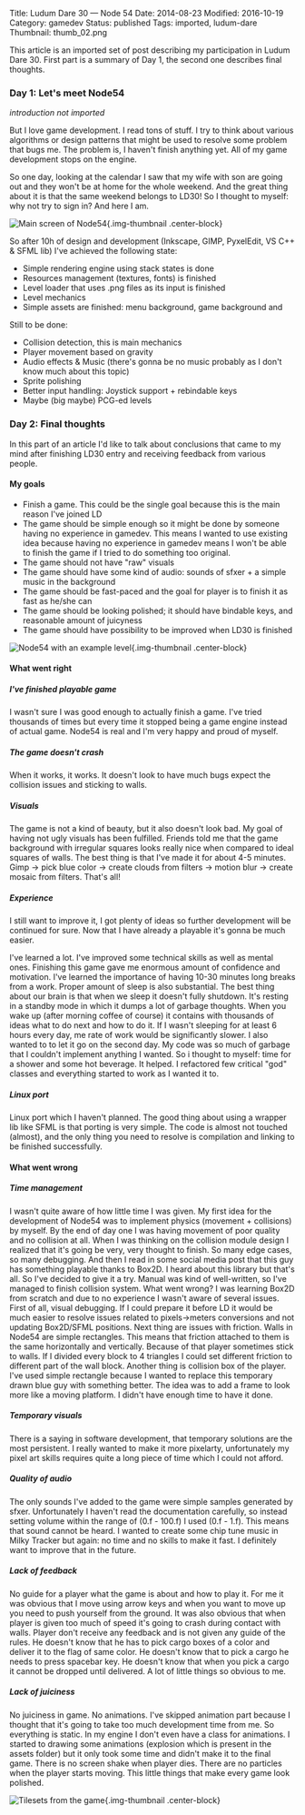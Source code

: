 Title: Ludum Dare 30 — Node 54
Date: 2014-08-23
Modified: 2016-10-19
Category: gamedev
Status: published
Tags: imported, ludum-dare
Thumbnail: thumb_02.png

This article is an imported set of post describing my participation in Ludum Dare 30.
First part is a summary of Day 1, the second one describes final thoughts.

<!-- PELICAN_END_SUMMARY -->

### Day 1: Let's meet Node54

*introduction not imported*

But I love game development. I read tons of stuff. I try to think about
various algorithms or design patterns that might be used to resolve some
problem that bugs me. The problem is, I haven't finish anything yet. All
of my game development stops on the engine.

So one day, looking at the calendar I saw that my wife with son are
going out and they won't be at home for the whole weekend. And the great
thing about it is that the same weekend belongs to LD30! So I thought to
myself: why not try to sign in? And here I am.

![Main screen of Node54]({filename}/images/0002-title.png){.img-thumbnail .center-block}

So after 10h of design and development (Inkscape, GIMP, PyxelEdit, VS
C++ & SFML lib) I've achieved the following state:

- Simple rendering engine using stack states is done
- Resources management (textures, fonts) is finished
- Level loader that uses .png files as its input is finished
- Level mechanics
- Simple assets are finished: menu background, game background and

Still to be done:

- Collision detection, this is main mechanics
- Player movement based on gravity
- Audio effects & Music (there's gonna be no music probably as I don't 
  know much about this topic)
- Sprite polishing
- Better input handling: Joystick support + rebindable keys
- Maybe (big maybe) PCG-ed levels


### Day 2: Final thoughts

In this part of an article I'd like to talk about conclusions that came to my 
mind after finishing LD30 entry and receiving feedback from various people.

#### My goals

- Finish a game. This could be the single goal because this is the main reason 
  I've joined LD
- The game should be simple enough so it might be done by someone having no 
  experience in gamedev. This means I wanted to use existing idea because
  having no experience in gamedev means I won't be able to finish the game if I
  tried to do something too original.
- The game should not have "raw" visuals
- The game should have some kind of audio: sounds of sfxer + a simple music in
  the background
- The game should be fast-paced and the goal for player is to finish it as fast
  as he/she can
- The game should be looking polished; it should have bindable keys, and
  reasonable amount of juicyness
- The game should have possibility to be improved when LD30 is finished

![Node54 with an example level]({filename}/images/0003-level.png){.img-thumbnail .center-block}

#### What went right

##### I've finished playable game

I wasn't sure I was good enough to actually finish a game. I've tried thousands
of times but every time it stopped being a game engine instead of actual game.
Node54 is real and I'm very happy and proud of myself.

##### The game doesn't crash

When it works, it works. It doesn't look to have much bugs expect the collision
issues and sticking to walls.

##### Visuals

The game is not a kind of beauty, but it also doesn't look bad. My goal of
having not ugly visuals has been fulfilled. Friends told me that the game
background with irregular squares looks really nice when compared to ideal
squares of walls. The best thing is that I've made it for about 4-5 minutes.
Gimp -> pick blue color -> create clouds from filters -> motion blur -> create
mosaic from filters. That's all!

##### Experience

I still want to improve it, I got plenty of ideas so further development will
be continued for sure. Now that I have already a playable it's gonna be much
easier.

I've learned a lot. I've improved some technical skills as well as mental ones.
Finishing this game gave me enormous amount of confidence and motivation. I've
learned the importance of having 10-30 minutes long breaks from a work. Proper
amount of sleep is also substantial. The best thing about our brain is that
when we sleep it doesn't fully shutdown. It's resting in a standby mode in
which it dumps a lot of garbage thoughts. When you wake up (after morning
coffee of course) it contains with thousands of ideas what to do next and how
to do it. If I wasn't sleeping for at least 6 hours every day, me rate of work
would be significantly slower. I also wanted to to let it go on the second day.
My code was so much of garbage that I couldn't implement anything I wanted. So
i thought to myself: time for a shower and some hot beverage. It helped. I
refactored few critical "god" classes and everything started to work as I
wanted it to.

##### Linux port

Linux port which I haven't planned. The good thing about using a wrapper lib
like SFML is that porting is very simple. The code is almost not touched
(almost), and the only thing you need to resolve is compilation and linking to
be finished successfully.

#### What went wrong

##### Time management

I wasn't quite aware of how little time I was given. My first idea for the
development of Node54 was to implement physics (movement + collisions) by
myself. By the end of day one I was having movement of poor quality and no
collision at all. When I was thinking on the collision module design I realized
that it's going be very, very thought to finish. So many edge cases, so many
debugging. And then I read in some social media post that this guy has
something playable thanks to Box2D. I heard about this library but that's all.
So I've decided to give it a try. Manual was kind of well-written, so I've
managed to finish collision system. What went wrong? I was learning Box2D from
scratch and due to no experience I wasn't aware of several issues. First of
all, visual debugging. If I could prepare it before LD it would be much easier
to resolve issues related to pixels->meters conversions and not updating
Box2D/SFML positions. Next thing are issues with friction. Walls in Node54 are
simple rectangles. This means that friction attached to them is the same
horizontally and vertically. Because of that player sometimes stick to walls.
If I divided every block to 4 triangles I could set different friction to
different part of the wall block. Another thing is collision box of the player.
I've used simple rectangle because I wanted to replace this temporary drawn
blue guy with something better. The idea was to add a frame to look more like a
moving platform. I didn't have enough time to have it done.

##### Temporary visuals

There is a saying in software development, that temporary solutions are the
most persistent. I really wanted to make it more pixelarty, unfortunately my
pixel art skills requires quite a long piece of time which I could not afford.

##### Quality of audio
The only sounds I've added to the game were simple samples generated by sfxer.
Unfortunately I haven't read the documentation carefully, so instead setting
volume within the range of (0.f - 100.f) I used (0.f - 1.f).  This means that
sound cannot be heard. I wanted to create some chip tune music in Milky Tracker
but again: no time and no skills to make it fast. I definitely want to improve
that in the future.

##### Lack of feedback

No guide for a player what the game is about and how to play it. For me it was
obvious that I move using arrow keys and when you want to move up you need to
push yourself from the ground. It was also obvious that when player is given
too much of speed it's going to crash during contact with walls. Player don't
receive any feedback and is not given any guide of the rules. He doesn't know
that he has to pick cargo boxes of a color and deliver it to the flag of same
color. He doesn't know that to pick a cargo he needs to press spacebar key. He
doesn't know that when you pick a cargo it cannot be dropped until delivered. A
lot of little things so obvious to me.

##### Lack of juiciness
    
No juiciness in game. No animations. I've skipped animation part because I
thought that it's going to take too much development time from me. So
everything is static. In my engine I don't even have a class for animations. I
started to drawing some animations (explosion which is present in the assets
folder) but it only took some time and didn't make it to the final game. There
is no screen shake when player dies. There are no particles when the player
starts moving. This little things that make every game look polished.

![Tilesets from the game]({filename}/images/0004-atlas.png){.img-thumbnail .center-block}


[1]: {filename}/articles/02_LD30_part1.md
[2]: http://ludumdare.com/compo/ludum-dare-30/?action=preview&uid=40102

